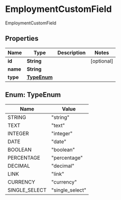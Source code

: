 

# EmploymentCustomField

EmploymentCustomField

## Properties

| Name | Type | Description | Notes |
|------------ | ------------- | ------------- | -------------|
|**id** | **String** |  |  [optional] |
|**name** | **String** |  |  |
|**type** | [**TypeEnum**](#TypeEnum) |  |  |



## Enum: TypeEnum

| Name | Value |
|---- | -----|
| STRING | &quot;string&quot; |
| TEXT | &quot;text&quot; |
| INTEGER | &quot;integer&quot; |
| DATE | &quot;date&quot; |
| BOOLEAN | &quot;boolean&quot; |
| PERCENTAGE | &quot;percentage&quot; |
| DECIMAL | &quot;decimal&quot; |
| LINK | &quot;link&quot; |
| CURRENCY | &quot;currency&quot; |
| SINGLE_SELECT | &quot;single_select&quot; |



